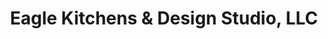---
title: "Eagle Kitchens & Design Studio, LLC"
url: /spring-house/eagle-kitchens-und-design-studio-llc/
shop: Küchen
---